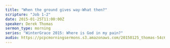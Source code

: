 ```yaml
---
title: "When the ground gives way-What then?"
scripture: "Job 1-2"
date: 2015-01-25T11:00:00Z
speaker: Derek Thomas
sermon_type: morning
series: "WinterGrace 2015: Where is God in my pain?"
audio: https://pcpcmorningsermons.s3.amazonaws.com/20150125_thomas-54c67ecf01e62.mp3 
---
```



